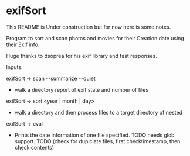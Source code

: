 # exifSort

This README is Under construction but for now here is some notes.

Program to sort and scan photos and movies for their Creation date using their Exif info.

Huge thanks to dsoprea for his exif library and fast responses.

Inputs:

exifSort -> scan <in dir> --summarize --quiet
 * walk a directory report of exif state and number of files

exifSort -> sort <in dir> <out dir> <year | month | day> 
 * walk a directory and then process files to a target directory of nested 

exifSort -> eval <file>
 * Prints the date information of one file specified. TODO needs glob support.
 TODO (check for duplciate files, first checktimestamp, then check contents)

